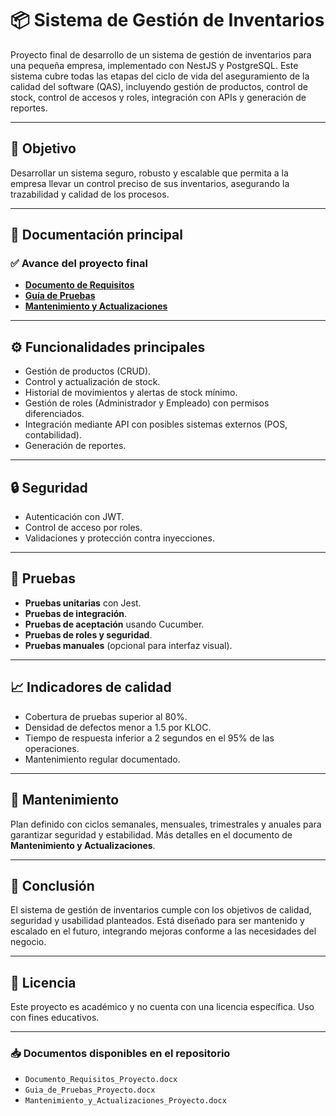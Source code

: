 # 📦 Sistema de Gestión de Inventarios

Proyecto final de desarrollo de un sistema de gestión de inventarios para una pequeña empresa, implementado con NestJS y PostgreSQL. Este sistema cubre todas las etapas del ciclo de vida del aseguramiento de la calidad del software (QAS), incluyendo gestión de productos, control de stock, control de accesos y roles, integración con APIs y generación de reportes.

---

## 🚀 **Objetivo**

Desarrollar un sistema seguro, robusto y escalable que permita a la empresa llevar un control preciso de sus inventarios, asegurando la trazabilidad y calidad de los procesos.

---

## 📄 **Documentación principal**

### ✅ Avance del proyecto final

- **[Documento de Requisitos](./Documento_Requisitos_Proyecto.docx)**
- **[Guía de Pruebas](./Guia_de_Pruebas_Proyecto.docx)**
- **[Mantenimiento y Actualizaciones](./Mantenimiento_y_Actualizaciones_Proyecto.docx)**

---

## ⚙️ **Funcionalidades principales**

- Gestión de productos (CRUD).
- Control y actualización de stock.
- Historial de movimientos y alertas de stock mínimo.
- Gestión de roles (Administrador y Empleado) con permisos diferenciados.
- Integración mediante API con posibles sistemas externos (POS, contabilidad).
- Generación de reportes.

---

## 🔒 **Seguridad**

- Autenticación con JWT.
- Control de acceso por roles.
- Validaciones y protección contra inyecciones.

---

## 🧪 **Pruebas**

- **Pruebas unitarias** con Jest.
- **Pruebas de integración**.
- **Pruebas de aceptación** usando Cucumber.
- **Pruebas de roles y seguridad**.
- **Pruebas manuales** (opcional para interfaz visual).

---

## 📈 **Indicadores de calidad**

- Cobertura de pruebas superior al 80%.
- Densidad de defectos menor a 1.5 por KLOC.
- Tiempo de respuesta inferior a 2 segundos en el 95% de las operaciones.
- Mantenimiento regular documentado.

---

## 🔄 **Mantenimiento**

Plan definido con ciclos semanales, mensuales, trimestrales y anuales para garantizar seguridad y estabilidad. Más detalles en el documento de **Mantenimiento y Actualizaciones**.

---

## 💬 **Conclusión**

El sistema de gestión de inventarios cumple con los objetivos de calidad, seguridad y usabilidad planteados. Está diseñado para ser mantenido y escalado en el futuro, integrando mejoras conforme a las necesidades del negocio.

---

## 📝 **Licencia**

Este proyecto es académico y no cuenta con una licencia específica. Uso con fines educativos.

---

### 📥 **Documentos disponibles en el repositorio**

- `Documento_Requisitos_Proyecto.docx`
- `Guia_de_Pruebas_Proyecto.docx`
- `Mantenimiento_y_Actualizaciones_Proyecto.docx`

